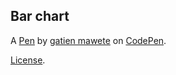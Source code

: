 Bar chart
---------


A [Pen](https://codepen.io/gatienseven7/pen/pvoLBWe) by [gatien mawete](https://codepen.io/gatienseven7) on [CodePen](https://codepen.io).

[License](https://codepen.io/license/pen/pvoLBWe).